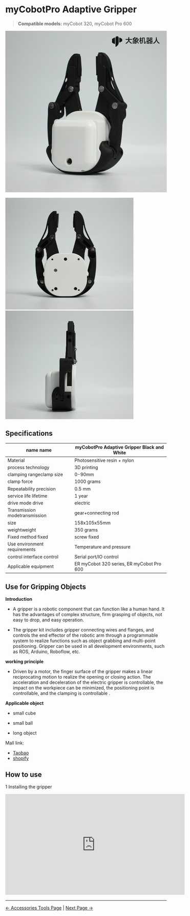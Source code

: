 # **myCobotPro Adaptive Gripper**

> **Compatible models:** myCobot 320, myCobot Pro 600

<img src="../../../resources/1-ProductIntroduction/1.4/1.4.1-Gripper/1-AdaptiveGripper/AdaptiveGripper-3.png" alt="img-1" width="800" height=“auto” />

<img src="../../../resources/1-ProductIntroduction/1.4/1.4.1-Gripper/1-AdaptiveGripper/AdaptiveGripper-4.jpg" alt="img-2" width="400" height="auto" /><img src="../../../resources/1-ProductIntroduction/1.4/1.4.1-Gripper/1-AdaptiveGripper/AdaptiveGripper-1.jpg" alt="img-3" width="400" height="auto" />

## Specifications

| **name name**                 | **myCobotPro Adaptive Gripper Black and White** |
| ----------------------------- | ----------------------------------------------- |
| Material                      | Photosensitive resin + nylon                    |
| process technology            | 3D printing                                     |
| clamping rangeclamp size      | 0-90mm                                          |
| clamp force                   | 1000 grams                                      |
| Repeatability precision       | 0.5 mm                                          |
| service life lifetime         | 1 year                                          |
| drive mode drive              | electric                                        |
| Transmission modetransmission | gear+connecting rod                             |
| size                          | 158x105x55mm                                      |
| weightweight                  | 350 grams                                       |
| Fixed method fixed            | screw fixed                                     |
| Use environment requirements  | Temperature and pressure                        |
| control interface control     | Serial port/IO control                          |
| Applicable equipment          | ER myCobot 320 series, ER myCobot Pro 600       |

## Use for Gripping Objects

**Introduction**

- A gripper is a robotic component that can function like a human hand. It has the advantages of complex structure, firm grasping of objects, not easy to drop, and easy operation.

- The gripper kit includes gripper connecting wires and flanges, and controls the end effector of the robotic arm through a programmable system to realize functions such as object grabbing and multi-point positioning. Gripper can be used in all development environments, such as ROS, Arduino, Roboflow, etc.

**working principle**

- Driven by a motor, the finger surface of the gripper makes a linear reciprocating motion to realize the opening or closing action. The acceleration and deceleration of the electric gripper is controllable, the impact on the workpiece can be minimized, the positioning point is controllable, and the clamping is controllable .

**Applicable object**

- small cube

- small ball

- long object

Mall link: 

-   [Taobao](https://shop504055678.taobao.com)
-   [shopify](https://shop.elephantrobotics.com/)


## How to use
1 Installing the gripper <br>



<iframe width="560" height="315" src="https://www.youtube.com/embed/RPKjV0IuP5E?si=_AGbac6f1OUW81PM&amp;start=145" title="Installing the gripper" frameborder="0" allow="accelerometer; autoplay; clipboard-write; encrypted-media; gyroscope; picture-in-picture; web-share" allowfullscreen></iframe>
</video>



<!-- 2 Development with SDK  
-   [Blockly]()     
-   [Python]()
-   [C++]() -->

----
[← Accessories Tools Page](../1.4-AccessoriesTools.md#Gripper)
 | [Next Page →](../1.4.1-Gripper/2-ElectricGripper.md)
